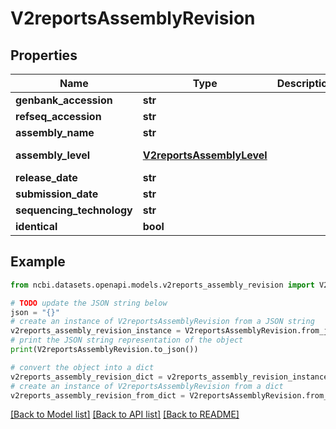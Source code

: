 # V2reportsAssemblyRevision


## Properties

Name | Type | Description | Notes
------------ | ------------- | ------------- | -------------
**genbank_accession** | **str** |  | [optional] 
**refseq_accession** | **str** |  | [optional] 
**assembly_name** | **str** |  | [optional] 
**assembly_level** | [**V2reportsAssemblyLevel**](V2reportsAssemblyLevel.md) |  | [optional] [default to V2reportsAssemblyLevel.CHROMOSOME]
**release_date** | **str** |  | [optional] 
**submission_date** | **str** |  | [optional] 
**sequencing_technology** | **str** |  | [optional] 
**identical** | **bool** |  | [optional] 

## Example

```python
from ncbi.datasets.openapi.models.v2reports_assembly_revision import V2reportsAssemblyRevision

# TODO update the JSON string below
json = "{}"
# create an instance of V2reportsAssemblyRevision from a JSON string
v2reports_assembly_revision_instance = V2reportsAssemblyRevision.from_json(json)
# print the JSON string representation of the object
print(V2reportsAssemblyRevision.to_json())

# convert the object into a dict
v2reports_assembly_revision_dict = v2reports_assembly_revision_instance.to_dict()
# create an instance of V2reportsAssemblyRevision from a dict
v2reports_assembly_revision_from_dict = V2reportsAssemblyRevision.from_dict(v2reports_assembly_revision_dict)
```
[[Back to Model list]](../README.md#documentation-for-models) [[Back to API list]](../README.md#documentation-for-api-endpoints) [[Back to README]](../README.md)


